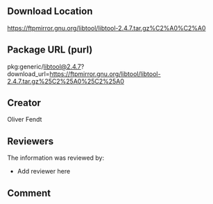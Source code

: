 ## Download Location

https://ftpmirror.gnu.org/libtool/libtool-2.4.7.tar.gz%C2%A0%C2%A0

## Package URL (purl)

pkg:generic/libtool@2.4.7?download_url=https://ftpmirror.gnu.org/libtool/libtool-2.4.7.tar.gz%25C2%25A0%25C2%25A0

## Creator

Oliver Fendt

## Reviewers

The information was reviewed by:

* Add reviewer here

## Comment


